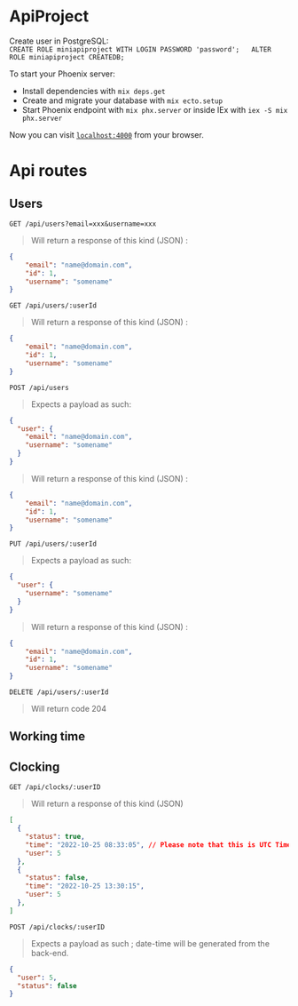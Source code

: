 # ApiProject

Create user in PostgreSQL:  
  ``CREATE ROLE miniapiproject WITH LOGIN PASSWORD 'password';  
  ALTER ROLE miniapiproject CREATEDB;
  ``


To start your Phoenix server:

  * Install dependencies with `mix deps.get`
  * Create and migrate your database with `mix ecto.setup`
  * Start Phoenix endpoint with `mix phx.server` or inside IEx with `iex -S mix phx.server`

Now you can visit [`localhost:4000`](http://localhost:4000) from your browser.

# Api routes
## Users
``GET /api/users?email=xxx&username=xxx``
> Will return a response of this kind (JSON) :
```json
{
    "email": "name@domain.com",
    "id": 1,
    "username": "somename"
}
```

``GET /api/users/:userId``
> Will return a response of this kind (JSON) : 
```json
{
    "email": "name@domain.com",
    "id": 1,
    "username": "somename"
}
```

``POST /api/users``
> Expects a payload as such: 
```json
{
  "user": {
    "email": "name@domain.com",
    "username": "somename"
  }
}
```
> Will return a response of this kind (JSON) : 
```json
{
    "email": "name@domain.com",
    "id": 1,
    "username": "somename"
}
```

``PUT /api/users/:userId``
> Expects a payload as such: 
```json
{
  "user": {
    "username": "somename"
  }
}
```
> Will return a response of this kind (JSON) : 
```json
{
    "email": "name@domain.com",
    "id": 1,
    "username": "somename"
}
```

``DELETE /api/users/:userId``
> Will return code 204

## Working time
## Clocking
``GET /api/clocks/:userID``
> Will return a response of this kind (JSON)
```json
[
  {
    "status": true,
    "time": "2022-10-25 08:33:05", // Please note that this is UTC Time
    "user": 5
  },
  {
    "status": false,
    "time": "2022-10-25 13:30:15",
    "user": 5
  },
]
```
``POST /api/clocks/:userID``
> Expects a payload as such ; date-time will be generated from the back-end.
```json
{
  "user": 5,
  "status": false
}
```